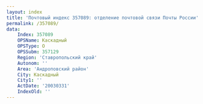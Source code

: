 ```yaml
---
layout: index
title: 'Почтовый индекс 357089: отделение почтовой связи Почты России'
permalink: /357089/
data:
    Index: 357089
    OPSName: Каскадный
    OPSType: О
    OPSSubm: 357129
    Region: 'Ставропольский край'
    Autonom: ''
    Area: 'Андроповский район'
    City: Каскадный
    City1: ''
    ActDate: '20030331'
    IndexOld: ''
---
```

